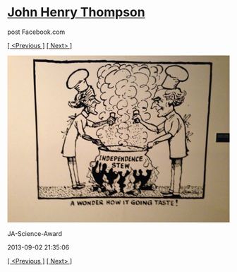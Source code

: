 # [John Henry Thompson](../README.md)
post Facebook.com

[[ <Previous ]](2013-09-02-11.md) [[ Next> ]](2013-09-02-13.md)

[![](../media/2013-09-02/JA-Science-Award-1.jpg)](../README.md)

JA-Science-Award

2013-09-02 21:35:06

[[ <Previous ]](2013-09-02-11.md) [[ Next> ]](2013-09-02-13.md)